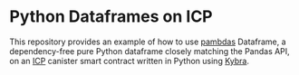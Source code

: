 # Python Dataframes on ICP

This repository provides an example of how to use [pambdas](https://github.com/danhitchcock/pambdas) Dataframe, a dependency-free pure Python dataframe closely matching the Pandas API, on an [ICP](https://internetcomputer.org) canister smart contract written in Python using [Kybra](https://demergent-labs.github.io/kybra/the_kybra_book.html).

